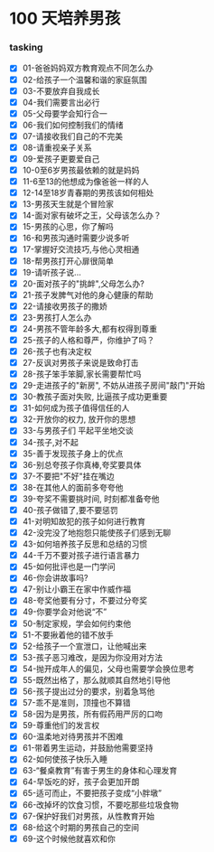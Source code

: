 # 100 天培养男孩


### tasking
- [x] 01-爸爸妈妈双方教育观点不同怎么办
- [x] 02-给孩子一个温馨和谐的家庭氛围
- [x] 03-不要放弃自我成长
- [x] 04-我们需要言出必行
- [x] 05-父母要学会知行合一
- [x] 06-我们如何控制我们的情绪
- [x] 07-请接收我们自己的不完美
- [x] 08-请重视亲子关系
- [x] 09-爱孩子更要爱自己
- [x]  10-0至6岁男孩最依赖的就是妈妈
- [x] 11-6至13的他想成为像爸爸一样的人
- [x] 12-14至18岁青春期的男孩该如何相处
- [x] 13-男孩天生就是个冒险家
- [x] 14-面对家有破坏之王，父母该怎么办？
- [x] 15-男孩的心思，你了解吗
- [x] 16-和男孩沟通时需要少说多听
- [x] 17-掌握好交流技巧,与他心灵相通
- [x] 18-帮男孩打开心扉很简单
- [x] 19-请听孩子说...
- [x] 20-面对孩子的"挑衅",父母怎么办?
- [x] 21-孩子发脾气对他的身心健康的帮助
- [x] 22-请接收男孩子的撒娇
- [x] 23-男孩打人怎么办
- [x] 24-男孩不管年龄多大,都有权得到尊重
- [x] 25-孩子的人格和尊严，你维护了吗？
- [x] 26-孩子也有决定权
- [x] 27-反讽对男孩子来说是致命打击
- [x] 28-孩子笨手笨脚,家长需要帮忙吗
- [x] 29-走进孩子的"新房", 不妨从进孩子房间"敲门"开始
- [x] 30-教孩子面对失败, 比逼孩子成功更重要
- [x] 31-如何成为孩子值得信任的人
- [x] 32-开放你的权力, 放开你的思想
- [x] 33-与男孩子们 平起平坐地交谈
- [x] 34-孩子,对不起
- [x] 35-善于发现孩子身上的优点
- [x] 36-别总夸孩子你真棒,夸奖要具体
- [x] 37-不要把"不好"挂在嘴边
- [x] 38-在其他人的面前多夸夸他
- [x] 39-夸奖不需要挑时间, 时刻都准备夸他
- [x] 40-孩子做错了,要不要惩罚
- [x] 41-对明知故犯的孩子如何进行教育
- [x] 42-没完没了地抱怨只能使孩子们感到无聊
- [x] 43-如何培养孩子反思和总结的习惯
- [x] 44-千万不要对孩子进行语言暴力
- [x] 45-如何批评也是一门学问
- [x] 46-你会讲故事吗?
- [x] 47-别让小霸王在家中作威作福
- [x] 48-夸奖他要有分寸，不要过分夸奖
- [x] 49-你要学会对他说“不”
- [x] 50-制定家规，学会如何约束他
- [x] 51-不要揪着他的错不放手
- [x] 52-给孩子一个宣泄口，让他喊出来
- [x] 53-孩子恶习难改，是因为你没用对方法
- [x] 54-抛开成年人的偏见，父母也需要学会换位思考
- [x] 55-既然出格了，那么就顺其自然地引导他
- [x] 56-孩子提出过分的要求，别着急骂他
- [x] 57-乖不是准则，顶撞也不算错
- [x] 58-因为是男孩，所有假药用严厉的口吻
- [x] 59-尊重他们的发言权
- [x] 60-温柔地对待男孩并不困难
- [x] 61-带着男生运动，并鼓励他需要坚持
- [x] 62-如何使孩子快乐入睡
- [x] 63-“餐桌教育”有害于男生的身体和心理发育
- [x] 64-早饭吃的好，孩子会更加开朗
- [x] 65-适可而止，不要把孩子变成“小胖墩”
- [x] 66-改掉坏的饮食习惯，不要吃那些垃圾食物
- [x] 67-保护好我们对男孩，从性教育开始
- [x] 68-给这个时期的男孩自己的空间
- [x] 69-这个时候他就喜欢和你